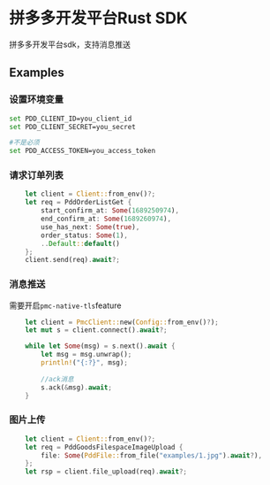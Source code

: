 # 拼多多开发平台Rust SDK

拼多多开发平台sdk，支持消息推送

## Examples

### 设置环境变量

```bash
set PDD_CLIENT_ID=you_client_id
set PDD_CLIENT_SECRET=you_secret

#不是必须
set PDD_ACCESS_TOKEN=you_access_token
```

### 请求订单列表

```rust
    let client = Client::from_env()?;
    let req = PddOrderListGet {
        start_confirm_at: Some(1689250974),
        end_confirm_at: Some(1689260974),
        use_has_next: Some(true),
        order_status: Some(1),
        ..Default::default()
    };
    client.send(req).await?;
```

### 消息推送

需要开启`pmc-native-tls`feature

```rust
    let client = PmcClient::new(Config::from_env()?);
    let mut s = client.connect().await?;

    while let Some(msg) = s.next().await {
        let msg = msg.unwrap();
        println!("{:?}", msg);
        
        //ack消息
        s.ack(&msg).await;
    }
```

### 图片上传

```rust
    let client = Client::from_env()?;
    let req = PddGoodsFilespaceImageUpload {
        file: Some(PddFile::from_file("examples/1.jpg").await?),
    };
    let rsp = client.file_upload(req).await?;
```
